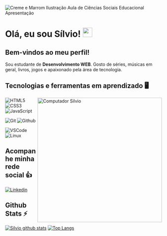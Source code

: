 ![Creme e Marrom Ilustração Aula de Ciências Sociais Educacional Apresentação](https://user-images.githubusercontent.com/83843862/118691747-c1168280-b7df-11eb-9e10-f6acf67b27a8.png)

# Olá, eu sou Sílvio! <img src="https://media.giphy.com/media/hvRJCLFzcasrR4ia7z/giphy.gif" width="30" max-width="100px">
## Bem-vindos ao meu perfil!

Sou estudante de **Desenvolvimento WEB**. Gosto de séries, músicas em geral, livros, jogos e apaixonado pela área de tecnologia.

## Tecnologias e ferramentas em aprendizado :desktop_computer:

<img src="https://raw.githubusercontent.com/MicaelliMedeiros/micaellimedeiros/master/image/computer-illustration.png" min-width="400px" max-width="400px" width="400px" align="right" alt="Computador Silvio">

![HTML5](https://img.shields.io/badge/-HTML5-E34F26?style=for-the-badge&logo=html5&logoColor=white)
![CSS3](https://img.shields.io/badge/-CSS3-1572B6?style=for-the-badge&logo=css3&logoColor=white)
![JavaScript](https://img.shields.io/badge/-JavaScript-F7DF1E?style=for-the-badge&logo=javascript&logoColor=black)
<!-- ![React](https://img.shields.io/badge/-React-61DAFB?style=for-the-badge&logo=react&logoColor=black) -->
![Git](https://img.shields.io/badge/-Git-F05032?style=for-the-badge&logo=git&logoColor=white)
![Github](https://img.shields.io/badge/-GitHub-181717?style=for-the-badge&logo=github&logoColor=white)
<!-- ![Bootstrap](https://img.shields.io/badge/-Bootstrap-7952B3?style=for-the-badge&logo=bootstrap&logoColor=white) -->
<!-- ![Jest](https://img.shields.io/badge/-Jest-C21325?style=for-the-badge&logo=jest&logoColor=white) -->
![VSCode](https://img.shields.io/badge/-VSCode-007ACC?style=for-the-badge&logo=visualstudiocode&logoColor=white)
![Linux](https://img.shields.io/badge/-Linux-FCC624?style=for-the-badge&logo=linux&logoColor=black)

## Acompanhe minha rede social :thumbsup:

[![Linkedin](https://img.shields.io/badge/linkedin-%230A66C2.svg?&style=for-the-badge&logo=linkedin&logoColor=white&link=https://www.linkedin.com/in/silvio-fabian/)](https://www.linkedin.com/in/silvio-fabian/)
## Github Stats :zap:

[![Silvio github stats](https://github-readme-stats.vercel.app/api?username=SilvioFabian1&show_icons=true&theme=dark&locale)](https://github.com/SilvioFabian1/github-readme-stats) 
[![Top Langs](https://github-readme-stats.vercel.app/api/top-langs/?username=SilvioFabian1&layout=compact&theme=dark&locale)](https://github.com/SilvioFabian1/github-readme-stats)

